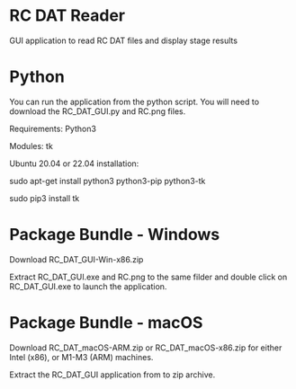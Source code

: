 # RC DAT Reader
GUI application to read RC DAT files and display stage results 

# Python
You can run the application from the python script. You will need to download the RC_DAT_GUI.py and RC.png files. 

Requirements:
Python3

Modules:
tk

Ubuntu 20.04 or 22.04 installation:

sudo apt-get install python3 python3-pip python3-tk

sudo pip3 install tk

# Package Bundle - Windows
Download RC_DAT_GUI-Win-x86.zip

Extract RC_DAT_GUI.exe and RC.png to the same filder and double click on RC_DAT_GUI.exe to launch the application. 

# Package Bundle - macOS
Download RC_DAT_macOS-ARM.zip or RC_DAT_macOS-x86.zip for either Intel (x86), or M1-M3 (ARM) machines.

Extract the RC_DAT_GUI application from to zip archive.
